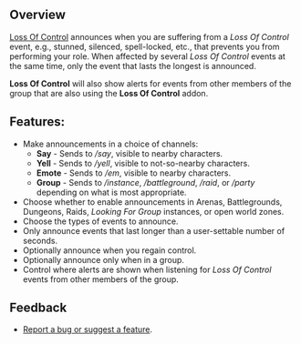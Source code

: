 ## Overview

[Loss Of Control][project] announces when you are suffering from a *Loss Of Control* event, e.g., stunned, silenced, spell-locked, etc., that prevents you from performing your role. When affected by several *Loss Of Control* events at the same time, only the event that lasts the longest is announced.

**Loss Of Control** will also show alerts for events from other members of the group that are also using the **Loss Of Control** addon.

## Features:

+ Make announcements in a choice of channels:
  + **Say** - Sends to */say*, visible to nearby characters.
  + **Yell** - Sends to */yell*, visible to not-so-nearby characters.
  + **Emote** - Sends to */em*, visible to nearby characters.
  + **Group** - Sends to */instance*, */battleground*, */raid*, or */party* depending on what is most appropriate.
+ Choose whether to enable announcements in Arenas, Battlegrounds, Dungeons, Raids, *Looking For Group* instances, or open world zones.
+ Choose the types of events to announce.
+ Only announce events that last longer than a user-settable number of seconds.
+ Optionally announce when you regain control.
+ Optionally announce only when in a group.
+ Control where alerts are shown when listening for *Loss Of Control* events from other members of the group.

## Feedback

+ [Report a bug or suggest a feature][project-issue-tracker].

  [project]: https://www.curseforge.com/wow/addons/loss-of-control
  [project-issue-tracker]: https://github.com/ultijlam/loss-of-control/issues
